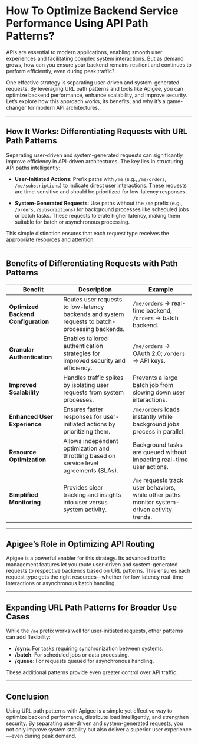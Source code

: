 # How To Optimize Backend Service Performance Using API Path Patterns?

APIs are essential to modern applications, enabling smooth user experiences and facilitating complex system interactions. But as demand grows, how can you ensure your backend remains resilient and continues to perform efficiently, even during peak traffic?

One effective strategy is separating user-driven and system-generated requests. By leveraging URL path patterns and tools like Apigee, you can optimize backend performance, enhance scalability, and improve security. Let’s explore how this approach works, its benefits, and why it’s a game-changer for modern API architectures.

---

## How It Works: Differentiating Requests with URL Path Patterns

Separating user-driven and system-generated requests can significantly improve efficiency in API-driven architectures. The key lies in structuring API paths intelligently:

- **User-Initiated Actions**: Prefix paths with `/me` (e.g., `/me/orders`, `/me/subscriptions`) to indicate direct user interactions. These requests are time-sensitive and should be prioritized for low-latency responses.

- **System-Generated Requests**: Use paths without the `/me` prefix (e.g., `/orders`, `/subscriptions`) for background processes like scheduled jobs or batch tasks. These requests tolerate higher latency, making them suitable for batch or asynchronous processing.

This simple distinction ensures that each request type receives the appropriate resources and attention.

---

## Benefits of Differentiating Requests with Path Patterns

| Benefit                         | Description                                                                                     | Example                                                                                   |
|---------------------------------|-------------------------------------------------------------------------------------------------|-------------------------------------------------------------------------------------------|
| **Optimized Backend Configuration** | Routes user requests to low-latency backends and system requests to batch-processing backends. | `/me/orders` → real-time backend; `/orders` → batch backend.                             |
| **Granular Authentication**     | Enables tailored authentication strategies for improved security and efficiency.               | `/me/orders` → OAuth 2.0; `/orders` → API keys.                                          |
| **Improved Scalability**        | Handles traffic spikes by isolating user requests from system processes.                       | Prevents a large batch job from slowing down user interactions.                          |
| **Enhanced User Experience**    | Ensures faster responses for user-initiated actions by prioritizing them.                      | `/me/orders` loads instantly while background jobs process in parallel.                  |
| **Resource Optimization**       | Allows independent optimization and throttling based on service level agreements (SLAs).       | Background tasks are queued without impacting real-time user actions.                   |
| **Simplified Monitoring**       | Provides clear tracking and insights into user versus system activity.                         | `/me` requests track user behaviors, while other paths monitor system-driven activity trends. |

---

## Apigee’s Role in Optimizing API Routing

Apigee is a powerful enabler for this strategy. Its advanced traffic management features let you route user-driven and system-generated requests to respective backends based on URL patterns. This ensures each request type gets the right resources—whether for low-latency real-time interactions or asynchronous batch handling.

---

## Expanding URL Path Patterns for Broader Use Cases

While the `/me` prefix works well for user-initiated requests, other patterns can add flexibility:

- **/sync**: For tasks requiring synchronization between systems.
- **/batch**: For scheduled jobs or data processing.
- **/queue**: For requests queued for asynchronous handling.

These additional patterns provide even greater control over API traffic.

---

## Conclusion

Using URL path patterns with Apigee is a simple yet effective way to optimize backend performance, distribute load intelligently, and strengthen security. By separating user-driven and system-generated requests, you not only improve system stability but also deliver a superior user experience—even during peak demand.
